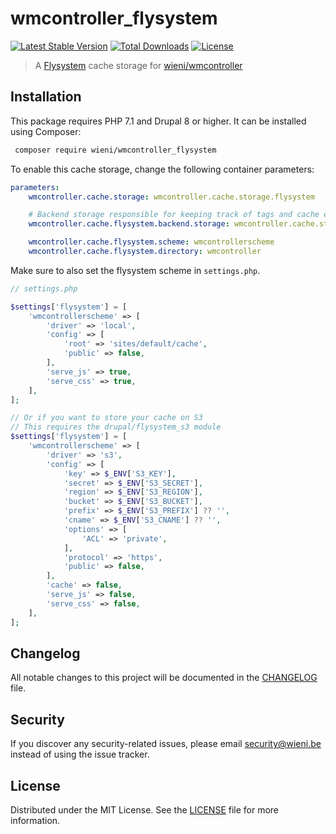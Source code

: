 wmcontroller_flysystem
======================

[![Latest Stable Version](https://poser.pugx.org/wieni/wmcontroller_flysystem/v/stable)](https://packagist.org/packages/wieni/wmcontroller_flysystem)
[![Total Downloads](https://poser.pugx.org/wieni/wmcontroller_flysystem/downloads)](https://packagist.org/packages/wieni/wmcontroller_flysystem)
[![License](https://poser.pugx.org/wieni/wmcontroller_flysystem/license)](https://packagist.org/packages/wieni/wmcontroller_flysystem)

> A [Flysystem](https://flysystem.thephpleague.com) cache storage for [wieni/wmcontroller](https://github.com/wieni/wmcontroller)

## Installation

This package requires PHP 7.1 and Drupal 8 or higher. It can be
installed using Composer:

```bash
 composer require wieni/wmcontroller_flysystem
```

To enable this cache storage, change the following container parameters:
```yaml
parameters:
    wmcontroller.cache.storage: wmcontroller.cache.storage.flysystem

    # Backend storage responsible for keeping track of tags and cache entries
    wmcontroller.cache.flysystem.backend.storage: wmcontroller.cache.storage.mysql

    wmcontroller.cache.flysystem.scheme: wmcontrollerscheme
    wmcontroller.cache.flysystem.directory: wmcontroller
```

Make sure to also set the flysystem scheme in `settings.php`.

```php
// settings.php

$settings['flysystem'] = [
    'wmcontrollerscheme' => [
        'driver' => 'local',
        'config' => [
            'root' => 'sites/default/cache',
            'public' => false,
        ],
        'serve_js' => true,
        'serve_css' => true,
    ],
];

// Or if you want to store your cache on S3
// This requires the drupal/flysystem_s3 module
$settings['flysystem'] = [
    'wmcontrollerscheme' => [
        'driver' => 's3',
        'config' => [
            'key' => $_ENV['S3_KEY'],
            'secret' => $_ENV['S3_SECRET'],
            'region' => $_ENV['S3_REGION'],
            'bucket' => $_ENV['S3_BUCKET'],
            'prefix' => $_ENV['S3_PREFIX'] ?? '',
            'cname' => $_ENV['S3_CNAME'] ?? '',
            'options' => [
                'ACL' => 'private',
            ],
            'protocol' => 'https',
            'public' => false,
        ],
        'cache' => false,
        'serve_js' => false,
        'serve_css' => false,
    ],
];
```

## Changelog
All notable changes to this project will be documented in the
[CHANGELOG](CHANGELOG.md) file.

## Security
If you discover any security-related issues, please email
[security@wieni.be](mailto:security@wieni.be) instead of using the issue
tracker.

## License
Distributed under the MIT License. See the [LICENSE](LICENSE) file
for more information.
